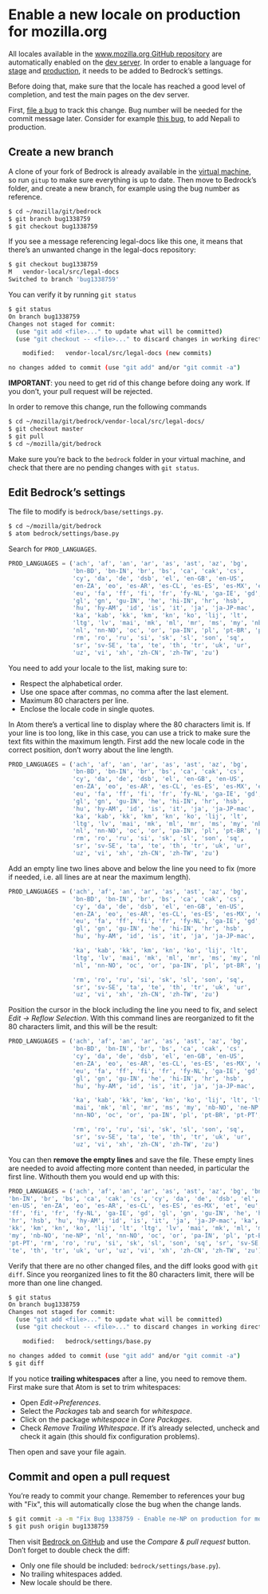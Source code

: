 # Enable a new locale on production for mozilla.org

All locales available in the [www.mozilla.org GitHub repository](https://github.com/mozilla-l10n/www.mozilla.org) are automatically enabled on the [dev server](https://www-dev.allizom.org/). In order to enable a language for [stage](https://www.allizom.org/) and [production](https://www.mozilla.org/), it needs to be added to Bedrock’s settings.

Before doing that, make sure that the locale has reached a good level of completion, and test the main pages on the dev server.

First, [file a bug](https://bugzilla.mozilla.org/enter_bug.cgi?product=www.mozilla.org&component=L10N) to track this change. Bug number will be needed for the commit message later. Consider for example [this bug](https://bugzilla.mozilla.org/show_bug.cgi?id=1338759), to add Nepali to production.

## Create a new branch

A clone of your fork of Bedrock is already available in the [virtual machine](../../config/setup_l10ndrivers_vm.md), so run `gitup` to make sure everything is up to date. Then move to Bedrock’s folder, and create a new branch, for example using the bug number as reference.

```BASH
$ cd ~/mozilla/git/bedrock
$ git branch bug1338759
$ git checkout bug1338759
```

If you see a message referencing legal-docs like this one, it means that there’s an unwanted change in the legal-docs repository:

```BASH
$ git checkout bug1338759
M	vendor-local/src/legal-docs
Switched to branch 'bug1338759'
```

You can verify it by running `git status`

```BASH
$ git status
On branch bug1338759
Changes not staged for commit:
  (use "git add <file>..." to update what will be committed)
  (use "git checkout -- <file>..." to discard changes in working directory)

	modified:   vendor-local/src/legal-docs (new commits)

no changes added to commit (use "git add" and/or "git commit -a")
```

**IMPORTANT**: you need to get rid of this change before doing any work. If you don’t, your pull request will be rejected.

In order to remove this change, run the following commands

```BASH
$ cd ~/mozilla/git/bedrock/vendor-local/src/legal-docs/
$ git checkout master
$ git pull
$ cd ~/mozilla/git/bedrock
```

Make sure you’re back to the `bedrock` folder in your virtual machine, and check that there are no pending changes with `git status`.

## Edit Bedrock’s settings

The file to modify is `bedrock/base/settings.py`.

```BASH
$ cd ~/mozilla/git/bedrock
$ atom bedrock/settings/base.py
```

Search for `PROD_LANGUAGES`.

```PYTHON
PROD_LANGUAGES = ('ach', 'af', 'an', 'ar', 'as', 'ast', 'az', 'bg',
                  'bn-BD', 'bn-IN', 'br', 'bs', 'ca', 'cak', 'cs',
                  'cy', 'da', 'de', 'dsb', 'el', 'en-GB', 'en-US',
                  'en-ZA', 'eo', 'es-AR', 'es-CL', 'es-ES', 'es-MX', 'et',
                  'eu', 'fa', 'ff', 'fi', 'fr', 'fy-NL', 'ga-IE', 'gd',
                  'gl', 'gn', 'gu-IN', 'he', 'hi-IN', 'hr', 'hsb',
                  'hu', 'hy-AM', 'id', 'is', 'it', 'ja', 'ja-JP-mac',
                  'ka', 'kab', 'kk', 'km', 'kn', 'ko', 'lij', 'lt',
                  'ltg', 'lv', 'mai', 'mk', 'ml', 'mr', 'ms', 'my', 'nb-NO',
                  'nl', 'nn-NO', 'oc', 'or', 'pa-IN', 'pl', 'pt-BR', 'pt-PT',
                  'rm', 'ro', 'ru', 'si', 'sk', 'sl', 'son', 'sq',
                  'sr', 'sv-SE', 'ta', 'te', 'th', 'tr', 'uk', 'ur',
                  'uz', 'vi', 'xh', 'zh-CN', 'zh-TW', 'zu')
```

You need to add your locale to the list, making sure to:
* Respect the alphabetical order.
* Use one space after commas, no comma after the last element.
* Maximum 80 characters per line.
* Enclose the locale code in single quotes.

In Atom there’s a vertical line to display where the 80 characters limit is. If your line is too long, like in this case, you can use a trick to make sure the text fits within the maximum length. First add the new locale code in the correct position, don’t worry about the line length.

```PYTHON
PROD_LANGUAGES = ('ach', 'af', 'an', 'ar', 'as', 'ast', 'az', 'bg',
                  'bn-BD', 'bn-IN', 'br', 'bs', 'ca', 'cak', 'cs',
                  'cy', 'da', 'de', 'dsb', 'el', 'en-GB', 'en-US',
                  'en-ZA', 'eo', 'es-AR', 'es-CL', 'es-ES', 'es-MX', 'et',
                  'eu', 'fa', 'ff', 'fi', 'fr', 'fy-NL', 'ga-IE', 'gd',
                  'gl', 'gn', 'gu-IN', 'he', 'hi-IN', 'hr', 'hsb',
                  'hu', 'hy-AM', 'id', 'is', 'it', 'ja', 'ja-JP-mac',
                  'ka', 'kab', 'kk', 'km', 'kn', 'ko', 'lij', 'lt',
                  'ltg', 'lv', 'mai', 'mk', 'ml', 'mr', 'ms', 'my', 'nb-NO', 'ne-NP',
                  'nl', 'nn-NO', 'oc', 'or', 'pa-IN', 'pl', 'pt-BR', 'pt-PT',
                  'rm', 'ro', 'ru', 'si', 'sk', 'sl', 'son', 'sq',
                  'sr', 'sv-SE', 'ta', 'te', 'th', 'tr', 'uk', 'ur',
                  'uz', 'vi', 'xh', 'zh-CN', 'zh-TW', 'zu')
```

Add an empty line two lines above and below the line you need to fix (more if needed, i.e. all lines are at near the maximum length).

```PYTHON
PROD_LANGUAGES = ('ach', 'af', 'an', 'ar', 'as', 'ast', 'az', 'bg',
                  'bn-BD', 'bn-IN', 'br', 'bs', 'ca', 'cak', 'cs',
                  'cy', 'da', 'de', 'dsb', 'el', 'en-GB', 'en-US',
                  'en-ZA', 'eo', 'es-AR', 'es-CL', 'es-ES', 'es-MX', 'et',
                  'eu', 'fa', 'ff', 'fi', 'fr', 'fy-NL', 'ga-IE', 'gd',
                  'gl', 'gn', 'gu-IN', 'he', 'hi-IN', 'hr', 'hsb',
                  'hu', 'hy-AM', 'id', 'is', 'it', 'ja', 'ja-JP-mac',

                  'ka', 'kab', 'kk', 'km', 'kn', 'ko', 'lij', 'lt',
                  'ltg', 'lv', 'mai', 'mk', 'ml', 'mr', 'ms', 'my', 'nb-NO', 'ne-NP',
                  'nl', 'nn-NO', 'oc', 'or', 'pa-IN', 'pl', 'pt-BR', 'pt-PT',

                  'rm', 'ro', 'ru', 'si', 'sk', 'sl', 'son', 'sq',
                  'sr', 'sv-SE', 'ta', 'te', 'th', 'tr', 'uk', 'ur',
                  'uz', 'vi', 'xh', 'zh-CN', 'zh-TW', 'zu')
```

Position the cursor in the block including the line you need to fix, and select *Edit -> Reflow Selection*. With this command lines are reorganized to fit the 80 characters limit, and this will be the result:

```PYTHON
PROD_LANGUAGES = ('ach', 'af', 'an', 'ar', 'as', 'ast', 'az', 'bg',
                  'bn-BD', 'bn-IN', 'br', 'bs', 'ca', 'cak', 'cs',
                  'cy', 'da', 'de', 'dsb', 'el', 'en-GB', 'en-US',
                  'en-ZA', 'eo', 'es-AR', 'es-CL', 'es-ES', 'es-MX', 'et',
                  'eu', 'fa', 'ff', 'fi', 'fr', 'fy-NL', 'ga-IE', 'gd',
                  'gl', 'gn', 'gu-IN', 'he', 'hi-IN', 'hr', 'hsb',
                  'hu', 'hy-AM', 'id', 'is', 'it', 'ja', 'ja-JP-mac',

                  'ka', 'kab', 'kk', 'km', 'kn', 'ko', 'lij', 'lt', 'ltg', 'lv',
                  'mai', 'mk', 'ml', 'mr', 'ms', 'my', 'nb-NO', 'ne-NP', 'nl',
                  'nn-NO', 'oc', 'or', 'pa-IN', 'pl', 'pt-BR', 'pt-PT',

                  'rm', 'ro', 'ru', 'si', 'sk', 'sl', 'son', 'sq',
                  'sr', 'sv-SE', 'ta', 'te', 'th', 'tr', 'uk', 'ur',
                  'uz', 'vi', 'xh', 'zh-CN', 'zh-TW', 'zu')
```

You can then **remove the empty lines** and save the file. These empty lines are needed to avoid affecting more content than needed, in particular the first line. Withouth them you would end up with this:

```PYTHON
PROD_LANGUAGES = ('ach', 'af', 'an', 'ar', 'as', 'ast', 'az', 'bg', 'bn-BD',
'bn-IN', 'br', 'bs', 'ca', 'cak', 'cs', 'cy', 'da', 'de', 'dsb', 'el', 'en-GB',
'en-US', 'en-ZA', 'eo', 'es-AR', 'es-CL', 'es-ES', 'es-MX', 'et', 'eu', 'fa',
'ff', 'fi', 'fr', 'fy-NL', 'ga-IE', 'gd', 'gl', 'gn', 'gu-IN', 'he', 'hi-IN',
'hr', 'hsb', 'hu', 'hy-AM', 'id', 'is', 'it', 'ja', 'ja-JP-mac', 'ka', 'kab',
'kk', 'km', 'kn', 'ko', 'lij', 'lt', 'ltg', 'lv', 'mai', 'mk', 'ml', 'mr', 'ms',
'my', 'nb-NO', 'ne-NP', 'nl', 'nn-NO', 'oc', 'or', 'pa-IN', 'pl', 'pt-BR',
'pt-PT', 'rm', 'ro', 'ru', 'si', 'sk', 'sl', 'son', 'sq', 'sr', 'sv-SE', 'ta',
'te', 'th', 'tr', 'uk', 'ur', 'uz', 'vi', 'xh', 'zh-CN', 'zh-TW', 'zu')
```

Verify that there are no other changed files, and the diff looks good with `git diff`. Since you reorganized lines to fit the 80 characters limit, there will be more than one line changed.

```BASH
$ git status
On branch bug1338759
Changes not staged for commit:
  (use "git add <file>..." to update what will be committed)
  (use "git checkout -- <file>..." to discard changes in working directory)

	modified:   bedrock/settings/base.py

no changes added to commit (use "git add" and/or "git commit -a")
$ git diff
```

If you notice **trailing whitespaces** after a line, you need to remove them. First make sure that Atom is set to trim whitespaces:
* Open *Edit->Preferences*.
* Select the *Packages* tab and search for *whitespace*.
* Click on the package *whitespace* in *Core Packages*.
* Check *Remove Trailing Whitespace*. If it’s already selected, uncheck and check it again (this should fix configuration problems).

Then open and save your file again.

## Commit and open a pull request

You’re ready to commit your change. Remember to references your bug with "Fix", this will automatically close the bug when the change lands.

```BASH
$ git commit -a -m "Fix Bug 1338759 - Enable ne-NP on production for mozilla.org"
$ git push origin bug1338759
```

Then visit [Bedrock on GitHub](https://github.com/mozilla/bedrock) and use the *Compare & pull request* button. Don’t forget to double check the diff:
* Only one file should be included: `bedrock/settings/base.py`).
* No trailing whitespaces added.
* New locale should be there.
